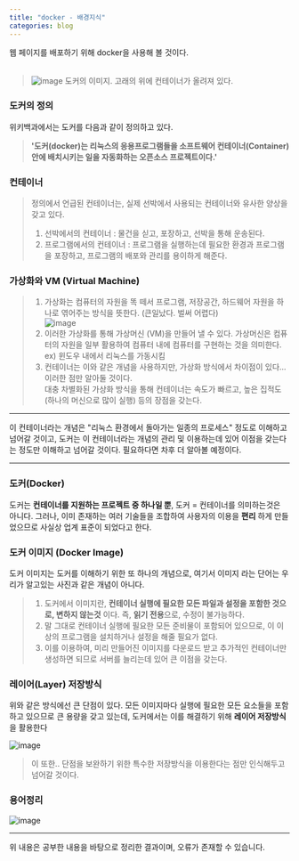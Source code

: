 ```yaml
---
title: "docker - 배경지식"
categories: blog
---
```


웹 페이지를 배포하기 위해 docker을 사용해 볼 것이다. 
<br/><br/>
>![image](https://upload.wikimedia.org/wikipedia/commons/thumb/4/4e/Docker_%28container_engine%29_logo.svg/2560px-Docker_%28container_engine%29_logo.svg.png)
도커의 이미지. 고래의 위에 컨테이너가 올려져 있다.

### 도커의 정의
위키백과에서는 도커를 다음과 같이 정의하고 있다.
>**'도커(docker)는 리눅스의 응용프로그램들을 소프트웨어 컨테이너(Container) 안에 배치시키는 일을 자동화하는 오픈소스 프로젝트이다.'**<br/>

### 컨테이너
>정의에서 언급된 컨테이너는, 실제 선박에서 사용되는 컨테이너와 유사한 양상을 갖고 있다. <br>
>1. 선박에서의 컨테이너 : 물건을 싣고, 포장하고, 선박을 통해 운송된다.
>2. 프로그램에서의 컨테이너 : 프로그램을 실행하는데 필요한 환경과 프로그램을 포장하고, 프로그램의 배포와 관리를 용이하게 해준다.

### 가상화와 VM (Virtual Machine)
> 1. 가상화는 컴퓨터의 자원을 똑 떼서 프로그램, 저장공간, 하드웨어 자원을 하나로 엮어주는 방식을 뜻한다. (큰일났다. 벌써 어렵다) <br/>
![image](https://github.com/Rasmote/useToUploadImage/assets/84535731/bb72d50a-346e-48d8-9858-ed153646b85e)
> 2. 이러한 가상화를 통해 가상머신 (VM)을 만들어 낼 수 있다. 가상머신은 컴퓨터의 자원을 일부 활용하여 컴퓨터 내에 컴퓨터를 구현하는 것을 의미한다. <br/>
ex) 윈도우 내에서 리눅스를 가동시킴<br/>
> 3. 컨테이너는 이와 같은 개념을 사용하지만, 가상화 방식에서 차이점이 있다... 이러한 점만 알아둘 것이다.<br/>
대충 차별화된 가상화 방식을 통해 컨테이너는 속도가 빠르고, 높은 집적도(하나의 머신으로 많이 실행) 등의 장점을 갖는다.

* * *
이 컨테이너라는 개념은 "리눅스 환경에서 돌아가는 일종의 프로세스" 정도로 이해하고 넘어갈 것이고, 도커는 이 컨테이너라는 개념의 관리 및 이용하는데 있어 이점을 갖는다는 정도만 이해하고 넘어갈 것이다. 필요하다면 차후 더 알아볼 예정이다.
* * *

### 도커(Docker)
도커는 **컨테이너를 지원하는 프로젝트 중 하나일 뿐**, 도커 = 컨테이너를 의미하는것은 아니다. 그러나, 이미 존재하는 여러 기술들을 조합하여 사용자의 이용을 **편리** 하게 만들었으므로 사실상 업계 표준이 되었다고 한다.

### 도커 이미지 (Docker Image)
도커 이미지는 도커를 이해하기 위한 또 하나의 개념으로, 여기서 이미지 라는 단어는 우리가 알고있는 사진과 같은 개념이 아니다.
> 1. 도커에서 이미지란, **컨테이너 실행에 필요한 모든 파일과 설정을 포함한 것으로, 변하지 않는것** 이다. 즉, **읽기 전용**으로, 수정이 불가능하다.
> 2. 말 그대로 컨테이너 실행에 필요한 모든 준비물이 포함되어 있으므로, 이 이상의 프로그램을 설치하거나 설정을 해줄 필요가 없다.
> 3. 이를 이용하여, 미리 만들어진 이미지를 다운로드 받고 추가적인 컨테이너만 생성하면 되므로 서버를 늘리는데 있어 큰 이점을 갖는다.

### 레이어(Layer) 저장방식
위와 같은 방식에선 큰 단점이 있다. 모든 이미지마다 실행에 필요한 모든 요소들을 포함하고 있으므로 큰 용량을 갖고 있는데, 도커에서는 이를 해결하기 위해 **레이어 저장방식**을 활용한다

![image](https://github.com/Rasmote/useToUploadImage/assets/84535731/03451b45-acd8-414e-bb07-5b79a168d710)

>이 또한.. 단점을 보완하기 위한 특수한 저장방식을 이용한다는 점만 인식해두고 넘어갈 것이다.

 ### 용어정리
 ![image](https://github.com/Rasmote/useToUploadImage/assets/84535731/6dcfb908-0e68-4d37-b7f2-38cda9399660)

* * * 
위 내용은 공부한 내용을 바탕으로 정리한 결과이며, 오류가 존재할 수 있습니다.
